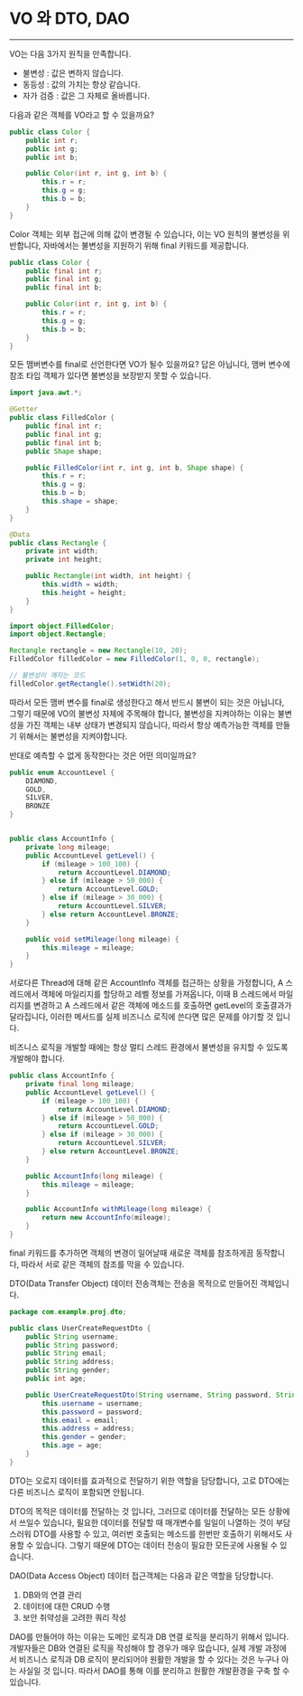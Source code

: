 # VO 와 DTO, DAO

----

VO는 다음 3가지 원칙을 만족합니다.
* 불변성 : 값은 변하지 않습니다.
* 동등성 : 값의 가치는 항상 같습니다.
* 자가 검증 : 값은 그 자체로 올바릅니다.

다음과 같은 객체를 VO라고 할 수 있을까요?
```java
public class Color {
    public int r;
    public int g;
    public int b;

    public Color(int r, int g, int b) {
        this.r = r;
        this.g = g;
        this.b = b;
    }
}

```
Color 객체는 외부 접근에 의해 값이 변경될 수 있습니다, 이는 VO 원칙의 불변성을 위반합니다,
자바에서는 불변성을 지원하기 위해 final 키워드를 제공합니다.

```java
public class Color {
    public final int r;
    public final int g;
    public final int b;

    public Color(int r, int g, int b) {
        this.r = r;
        this.g = g;
        this.b = b;
    }
}
```

모든 맴버변수를 final로 선언한다면 VO가 될수 있을까요? 
답은 아닙니다, 맴버 변수에 참조 타입 객체가 있다면 불변성을 보장받지 못할 수 있습니다.

```java
import java.awt.*;

@Getter
public class FilledColor {
    public final int r;
    public final int g;
    public final int b;
    public Shape shape;

    public FilledColor(int r, int g, int b, Shape shape) {
        this.r = r;
        this.g = g;
        this.b = b;
        this.shape = shape;
    }
}

@Data
public class Rectangle {
    private int width;
    private int height;

    public Rectangle(int width, int height) {
        this.width = width;
        this.height = height;
    }
}
```

```java
import object.FilledColor;
import object.Rectangle;

Rectangle rectangle = new Rectangle(10, 20);
FilledColor filledColor = new FilledColor(1, 0, 0, rectangle);

// 불변성이 깨지는 코드
filledColor.getRectangle().setWidth(20);
```

따라서 모든 맴버 변수를 final로 생성한다고 해서 반드시 불변이 되는 것은 아닙니다, 
그렇기 때문에 VO의 불변성 자체에 주목해야 합니다, 불변성을 지켜야하는 이유는 불변성을 가진 객체는 내부 상태가 변경되지 않습니다,
따라서 항상 예측가능한 객체를 만들기 위해서는 불변성을 지켜야합니다.

반대로 예측할 수 없게 동작한다는 것은 어떤 의미일까요?
```java
public enum AccountLevel {
    DIAMOND,
    GOLD,
    SILVER,
    BRONZE
}


public class AccountInfo {
    private long mileage;
    public AccountLevel getLevel() {
        if (mileage > 100_100) {
            return AccountLevel.DIAMOND;
        } else if (mileage > 50_000) {
            return AccountLevel.GOLD;
        } else if (mileage > 30_000) {
            return AccountLevel.SILVER;
        } else return AccountLevel.BRONZE;
    }

    public void setMileage(long mileage) {
        this.mileage = mileage;
    }
}
```

서로다른 Thread에 대해 같은 AccountInfo 객체를 접근하는 상황을 가정합니다, A 스레드에서 
객체에 마일리지를 할당하고 레벨 정보를 가져옵니다, 이때 B 스레드에서 마일리지를 변경하고 A 스레드에서
같은 객체에 메소드를 호출하면 getLevel의 호출결과가 달라집니다, 이러한 메서드를 실제 비즈니스 로직에 쓴다면
많은 문제를 야기할 것 입니다.

비즈니스 로직을 개발할 때에는 항상 멀티 스레드 환경에서 불변성을 유지할 수 있도록 개발해야 합니다.

```java
public class AccountInfo {
    private final long mileage;
    public AccountLevel getLevel() {
        if (mileage > 100_100) {
            return AccountLevel.DIAMOND;
        } else if (mileage > 50_000) {
            return AccountLevel.GOLD;
        } else if (mileage > 30_000) {
            return AccountLevel.SILVER;
        } else return AccountLevel.BRONZE;
    }

    public AccountInfo(long mileage) {
        this.mileage = mileage;
    }

    public AccountInfo withMileage(long mileage) {
        return new AccountInfo(mileage);
    }
}

```

final 키워드를 추가하면 객체의 변경이 일어날때 새로운 객체를 참조하게끔 동작합니다, 따라서
서로 같은 객체의 참조를 막을 수 있습니다.

DTO(Data Transfer Object) 데이터 전송객체는 전송을 목적으로 만들어진 객체입니다.
```java
package com.example.proj.dto;

public class UserCreateRequestDto {
    public String username;
    public String password;
    public String email;
    public String address;
    public String gender;
    public int age;

    public UserCreateRequestDto(String username, String password, String email, String address, String gender, int age) {
        this.username = username;
        this.password = password;
        this.email = email;
        this.address = address;
        this.gender = gender;
        this.age = age;
    }
}

```

DTO는 오로지 데이터를 효과적으로 전달하기 위한 역할을 담당합니다, 고로 DTO에는 다른 
비즈니스 로직이 포함되면 안됩니다.

DTO의 목적은 데이터를 전달하는 것 입니다, 그러므로 데이터를 전달하는 모든 상황에서 쓰일수 있습니다,
필요한 데이터를 전달할 때 매개변수를 일일이 나열하는 것이 부담스러워 DTO를 사용할 수 있고, 여러번 호출되는
메소드를 한번만 호출하기 위해서도 사용할 수 있습니다.
그렇기 때문에 DTO는 데이터 전송이 필요한 모든곳에 사용될 수 있습니다.


DAO(Data Access Object) 데이터 접근객체는 다음과 같은 역할을 담당합니다.

1. DB와의 연결 관리
2. 데이터에 대한 CRUD 수행
3. 보안 취약성을 고려한 쿼리 작성

DAO를 만들어야 하는 이유는 도메인 로직과 DB 연결 로직을 분리하기 위해서 입니다.
개발자들은 DB와 연결된 로직을 작성해야 할 경우가 매우 많습니다, 실제 개발 과정에서
비즈니스 로직과 DB 로직이 분리되어야 원활한 개발을 할 수 있다는 것은 누구나 아는 사실일 것 입니다.
따라서 DAO를 통해 이를 분리하고 원활한 개발환경을 구축 할 수 있습니다.
